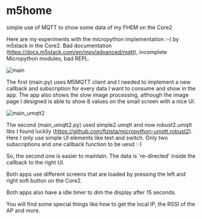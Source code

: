 # m5home
simple use of MQTT to show some data of my FHEM on the Core2

Here are my experiments with the micropython implementation :-( by m5stack in the Core2. Bad documentation (https://docs.m5stack.com/en/mpy/advanced/mqtt), incomplete Micropython modules, bad REPL.

![main](https://github.com/hjgode/m5home/raw/master/doc/main_edit.gif)

The first (main.py) uses M5MQTT client and I needed to implement a new callback and subscription for every data I want to consume and show in the app. The app also shows the slow image processing, although the image page I designed is able to show 8 values on the small screen with a nice UI.

![main_umqtt2](https://github.com/hjgode/m5home/raw/master/doc/main_umqtt2_edit.gif)

The second (main_umqtt2.py) used simple2.umqtt and now robust2.umqtt libs I found luckily (https://github.com/fizista/micropython-umqtt.robust2). Here I only use simple UI elements like text and switch. Only two subscriptions and one callback function to be uesd :-)

So, the second one is easier to maintain. The data is 're-directed' inside the callback to the right UI.

Both apps use different screens that are loaded by pressing the left and right soft button on the Core2.

Both apps also have a idle timer to dim the display after 15 seconds.

You will find some special things like how to get the local IP, the RSSI of the AP and more.
